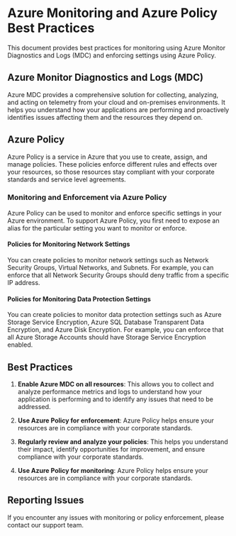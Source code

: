 # Azure Monitoring and Azure Policy Best Practices

This document provides best practices for monitoring using Azure Monitor Diagnostics and Logs (MDC) and enforcing settings using Azure Policy.

## Azure Monitor Diagnostics and Logs (MDC)

Azure MDC provides a comprehensive solution for collecting, analyzing, and acting on telemetry from your cloud and on-premises environments. It helps you understand how your applications are performing and proactively identifies issues affecting them and the resources they depend on.

## Azure Policy

Azure Policy is a service in Azure that you use to create, assign, and manage policies. These policies enforce different rules and effects over your resources, so those resources stay compliant with your corporate standards and service level agreements.

### Monitoring and Enforcement via Azure Policy

Azure Policy can be used to monitor and enforce specific settings in your Azure environment. To support Azure Policy, you first need to expose an alias for the particular setting you want to monitor or enforce.

#### Policies for Monitoring Network Settings

You can create policies to monitor network settings such as Network Security Groups, Virtual Networks, and Subnets. For example, you can enforce that all Network Security Groups should deny traffic from a specific IP address.

#### Policies for Monitoring Data Protection Settings

You can create policies to monitor data protection settings such as Azure Storage Service Encryption, Azure SQL Database Transparent Data Encryption, and Azure Disk Encryption. For example, you can enforce that all Azure Storage Accounts should have Storage Service Encryption enabled.

## Best Practices

1. **Enable Azure MDC on all resources**: This allows you to collect and analyze performance metrics and logs to understand how your application is performing and to identify any issues that need to be addressed.

2. **Use Azure Policy for enforcement**: Azure Policy helps ensure your resources are in compliance with your corporate standards.

3. **Regularly review and analyze your policies**: This helps you understand their impact, identify opportunities for improvement, and ensure compliance with your corporate standards.
1. **Use Azure Policy for monitoring**: Azure Policy helps ensure your resources are in compliance with your corporate standards.

## Reporting Issues

If you encounter any issues with monitoring or policy enforcement, please contact our support team.



